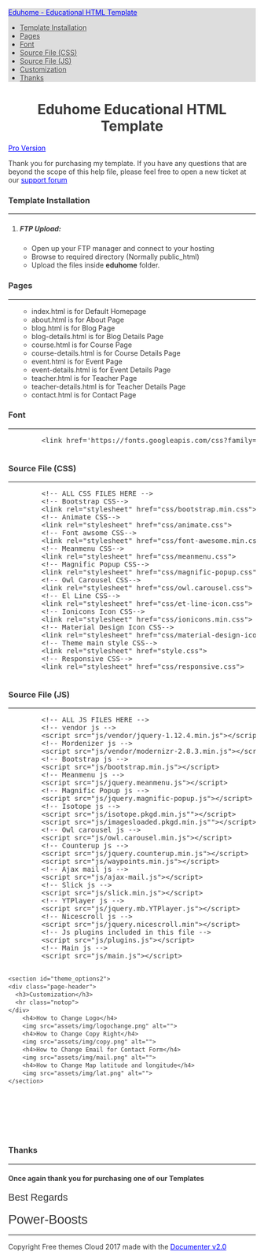 <!DOCTYPE html>
<html lang="en">
<head>
<meta charset="utf-8">
<title>Eduhome - Educational HTML Template</title>
<meta name="description" content="">
<meta name="viewport" content="width=device-width, initial-scale=1.0, maximum-scale=1.0, minimum-scale=1.0">
<link href="assets/css/bootstrap.css" rel="stylesheet">
<link href="assets/js/google-code-prettify/prettify.css" rel="stylesheet">
<link href="assets/css/bootstrap-responsive.css" rel="stylesheet">
<link href="assets/css/documenter_style.css" rel="stylesheet">

<!-- Le HTML5 shim, for IE6-8 support of HTML5 elements -->
<!--[if lt IE 9]>
      <script src="//html5shim.googlecode.com/svn/trunk/html5.js"></script>
    <![endif]-->
<style>
html, body {
	background-color: #FFFFFF;
	color: #383838;
}
h1, h2, h3, h4, h5, h6 {
	color: #383838;
}
section table {
	background-color: #FFFFFF;
}
::-moz-selection {
    background:#444444;
    color:#DDDDDD;
}
::selection {
	background: #444444;
	color: #DDDDDD;
}
a.brand {
	background-image: url(assets/images/image_1.png);
}
a, a:hover, a:active {
	color: #0000FF;
}
hr {
	border-top: 1px solid #EBEBEB;
	border-bottom: 1px solid #FFFFFF;
}
div.navbar-inner, .navbar .nav li ul {
	background: #DDDDDD;
	color: #222222;
}
a.btn-navbar {
	background: #DDDDDD;
	color: #222222;
}
.navbar .nav li a {
	color: #222222;
	text-shadow: 1px 1px 0px #EEEEEE;
}
.navbar .nav li a:hover, .navbar .nav li.active a {
	text-shadow: none;
}
div.navbar-inner ul {
}
.navbar .nav > li a {
	color: #444444;
}
.navbar .nav > li a:hover, a.btn-navbar:hover {
	background: #444444;
	color: #DDDDDD;
}
.navbar .nav .active > a, .navbar .nav .active > a:hover, a.btn-navbar:active {
	background-color: #444444;
	color: #DDDDDD;
}
.navbar .nav li ul li a:hover {
	background: #444444;
	color: #DDDDDD;
}
.navbar .nav li ul li a:active {
	background: #444444;
	color: #DDDDDD;
}
.btn-primary {
	background-image: -moz-linear-gradient(top, #0088CC, #0044CC);
	background-image: -ms-linear-gradient(top, #0088CC, #0044CC);
 background-image: -webkit-gradient(linear, 0 0, 0 0088CC%, from(#DDDDDD), to(#0044CC));
	background-image: -webkit-linear-gradient(top, #0088CC, #0044CC);
	background-image: -o-linear-gradient(top, #0088CC, #0044CC);
	background-image: linear-gradient(top, #0088CC, #0044CC);
 filter: progid:DXImageTransform.Microsoft.gradient(startColorstr='#0088CC', endColorstr='#0044CC', GradientType=0);
	border-color: #0044CC #0044CC #bfbfbf;
	color: #FFFFFF;
}
.btn-primary:hover,  .btn-primary:active,  .btn-primary.active,  .btn-primary.disabled,  .btn-primary[disabled] {
	background-color: #0044CC;
}
#documenter_copyright {
	display: block !important;
	visibility: visible !important;
}
#theme_options2 img {
  border: 1px solid #eee;
  margin: 10px 0;
  max-width: 100%;
  padding: 10px;
}
</style>
</head>
<body class="documenter-project-Reale Aste-" data-spy="scroll" id="top">

<!-- Documentation Navbar -->

<div class="navbar navbar-fixed-top">
  <div class="navbar-inner">
    <div class="container"> <a class="btn btn-navbar" data-toggle="collapse" data-target=".nav-collapse"> <span class="icon-bar"></span> <span class="icon-bar"></span> <span class="icon-bar"></span> </a> <a class="brand" href="#">Eduhome - Educational HTML Template</a>
      <div class="nav-collapse">
        <ul class="nav">
          <li><a href="#theme_installation" title="Theme Installation">Template Installation</a></li> 
		  <li><a href="#reading_setting" title="Page Included in Nimis">Pages</a></li>
		  <li><a href="#fonts" title="Fonts">Font</a></li>
		  <li><a href="#theme_options" title="Source File (CSS)">Source File (CSS)</a></li>
		  <li><a href="#theme_options1" title="Source File (JS)">Source File (JS)</a></li> 		  
		  <li><a href="#theme_options2" title="Customize">Customization</a></li> 		  
          <li><a href="#thanks" title="Thanks">Thanks</a></li>
        </ul>
      </div>
    </div>
  </div>
</div>
<!-- End of Navbar --> 

<!-- Main Container Beginning -->

<div class="container" id="documenter_content">
 <div id="documenter-cover">
    <div class="masthead">
      <h1 style="text-align: center">Eduhome Educational HTML Template</h1>
      <p class="download-info">  <a href="https://themeforest.net/item/eduhome-education-html-template/20805064?s_rank=1" class="btn btn-large">Pro Version</a> </p>
    </div>
    <!-- masthead -->
    <div id="intro">
      <p class="highlight hero-unit">Thank you for purchasing my template. If you have any questions that are beyond the scope of this help file, please feel free to open a new ticket at our <a href="https://devitems.com/support-center/" target="_blank" >support forum</a></p>
    </div>
    <!-- intro --> 
 </div>
 <section id="theme_installation">
    <div class="page-header">
      <h3>Template Installation</h3>
      <hr class="notop">
    </div>
		<ol>
			<li>
				<h5>FTP Upload:</h5>
				<ul>
					<li>Open up your FTP manager and connect to your hosting</li>
					<li>Browse to required directory (Normally public_html)</li>
					<li>Upload the files inside <strong>eduhome</strong> folder.</li>
				</ul>
			</li>
		</ol>
  </section>
 
  <section id="reading_setting">
    <div class="page-header">
      <h3>Pages</h3>
      <hr class="notop">
		<ol> 
			<ul>
				<li>index.html is for Default Homepage</li>
				<li>about.html is for About Page</li>
				<li>blog.html is for Blog Page</li>
				<li>blog-details.html is for Blog Details Page</li>
				<li>course.html is for Course Page</li>
				<li>course-details.html is for Course Details Page</li>
				<li>event.html is for Event Page</li>
				<li>event-details.html is for Event Details Page</li>
				<li>teacher.html is for Teacher Page</li>
				<li>teacher-details.html is for Teacher Details Page</li>
				<li>contact.html is for Contact Page</li>
			</ul>
		</ol>
    </div>
  </section>
  <section id="fonts">
    <div class="page-header">
      <h3>Font</h3>
      <hr class="notop">
    </div>
    <pre>
        &lt;link href='https://fonts.googleapis.com/css?family=Open+Sans:400,600,700,800' rel='stylesheet' type='text/css'&gt;
    </pre>
  </section>
  
  <section id="theme_options">
    <div class="page-header">
      <h3>Source File (CSS)</h3>
      <hr class="notop">
    </div>		
	<pre>
        &lt;!-- ALL CSS FILES HERE --&gt;
        &lt;!-- Bootstrap CSS--&gt;
        &lt;link rel="stylesheet" href="css/bootstrap.min.css"&gt;
        &lt;!-- Animate CSS--&gt;
        &lt;link rel="stylesheet" href="css/animate.css"&gt;
        &lt;!-- Font awsome CSS--&gt;
        &lt;link rel="stylesheet" href="css/font-awesome.min.css"&gt;
        &lt;!-- Meanmenu CSS--&gt;
        &lt;link rel="stylesheet" href="css/meanmenu.css"&gt;
        &lt;!-- Magnific Popup CSS--&gt;
        &lt;link rel="stylesheet" href="css/magnific-popup.css"&gt;
        &lt;!-- Owl Carousel CSS--&gt;
        &lt;link rel="stylesheet" href="css/owl.carousel.css"&gt;
        &lt;!-- El Line CSS--&gt;
        &lt;link rel="stylesheet" href="css/et-line-icon.css"&gt;
        &lt;!-- Ionicons Icon CSS--&gt;
        &lt;link rel="stylesheet" href="css/ionicons.min.css"&gt;
        &lt;!-- Material Design Icon CSS--&gt;
        &lt;link rel="stylesheet" href="css/material-design-iconic-font.min.css"&gt;
        &lt;!-- Theme main style CSS--&gt;
        &lt;link rel="stylesheet" href="style.css"&gt;
        &lt;!-- Responsive CSS--&gt;
        &lt;link rel="stylesheet" href="css/responsive.css"&gt;
	</pre>			
  </section>
  
  <section id="theme_options1">
    <div class="page-header">
      <h3>Source File (JS)</h3>
      <hr class="notop">
    </div>	
    <pre>
        &lt;!-- ALL JS FILES HERE --&gt;
        &lt;!-- vendor js --&gt;
        &lt;script src="js/vendor/jquery-1.12.4.min.js"&gt;&lt;/script&gt;
        &lt;!-- Mordenizer js --&gt;
        &lt;script src="js/vendor/modernizr-2.8.3.min.js"&gt;&lt;/script&gt;
        &lt;!-- Bootstrap js --&gt;
        &lt;script src="js/bootstrap.min.js"&gt;&lt;/script&gt;
        &lt;!-- Meanmenu js --&gt;
        &lt;script src="js/jquery.meanmenu.js"&gt;&lt;/script&gt;
        &lt;!-- Magnific Popup js --&gt;
        &lt;script src="js/jquery.magnific-popup.js"&gt;&lt;/script&gt;
        &lt;!-- Isotope js --&gt;
        &lt;script src="js/isotope.pkgd.min.js""&gt;&lt;/script&gt;
        &lt;script src="js/imagesloaded.pkgd.min.js""&gt;&lt;/script&gt;
        &lt;!-- Owl carousel js --&gt;
        &lt;script src="js/owl.carousel.min.js"&gt;&lt;/script&gt;
        &lt;!-- Counterup js --&gt;
        &lt;script src="js/jquery.counterup.min.js"&gt;&lt;/script&gt;
        &lt;script src="js/waypoints.min.js"&gt;&lt;/script&gt;
        &lt;!-- Ajax mail js --&gt;
        &lt;script src="js/ajax-mail.js"&gt;&lt;/script&gt;
        &lt;!-- Slick js --&gt;
        &lt;script src="js/slick.min.js"&gt;&lt;/script&gt;
        &lt;!-- YTPlayer js --&gt;
        &lt;script src="js/jquery.mb.YTPlayer.js"&gt;&lt;/script&gt;
        &lt;!-- Nicescroll js --&gt;
        &lt;script src="js/jquery.nicescroll.min"&gt;&lt;/script&gt;
        &lt;!-- Js plugins included in this file --&gt;
        &lt;script src="js/plugins.js"&gt;&lt;/script&gt;
        &lt;!-- Main js --&gt;
        &lt;script src="js/main.js"&gt;&lt;/script&gt;
    </pre>	
  </section>
  
  
    <section id="theme_options2">
    <div class="page-header">
      <h3>Customization</h3>
      <hr class="notop">
    </div>
        <h4>How to Change Logo</h4>
        <img src="assets/img/logochange.png" alt="">
        <h4>How to Change Copy Right</h4>
        <img src="assets/img/copy.png" alt="">
        <h4>How to Change Email for Contact Form</h4>
        <img src="assets/img/mail.png" alt="">
        <h4>How to Change Map latitude and longitude</h4>
        <img src="assets/img/lat.png" alt="">
    </section>
  

  <section id="css_stucture" style="padding-top: 70px; color: rgb(56, 56, 56); font-family: Arial, verdana, arial, sans-serif;">
    <div class="page-header" style="margin: 0px; padding: 0px; border: 0px; outline: 0px; font-weight: inherit; font-style: inherit; font-family: inherit; vertical-align: baseline;"> &nbsp;</div>
  </section>
  <section id="thanks">
    <div class="page-header">
      <h3>Thanks</h3>
      <hr class="notop">
    </div>
    <h4 id="thanks_span_style"margin_0px_padding_0px_border_0px_outline_0px_font_weight_700_font_style_inherit_font_family_inherit_vertical_align_baseline"once_again_thankyou_for_for_purchasing_one_of_our_theme_span"><span style="margin: 0px; padding: 0px; border: 0px; outline: 0px; font-weight: 700; font-style: inherit; font-family: inherit; vertical-align: baseline;">Once again thank you for  purchasing one of our Templates</span></h4>
    <h2 style="margin: 0px 0px 18px; padding: 0px; border: 0px; outline: 0px; font-weight: 100; font-size: 20px; font-family: Arial, verdana, arial, sans-serif; vertical-align: baseline; color: rgb(56, 56, 56);"> Best Regards</h2>
    <h3 style="margin: 18px 0px 0px; padding: 0px; border: 0px; outline: 0px; font-weight: 100; font-size: 26px; font-family: Arial, verdana, arial, sans-serif; vertical-align: baseline; color: rgb(56, 56, 56);"> Power-Boosts</h3>
  </section>
  <hr />
  <footer>
    <p>Copyright Free themes Cloud 2017 made with the <a href="#">Documenter v2.0</a></p>
  </footer>
</div>
<!-- /container --> 

<!-- Le javascript
    ================================================== --> 
<!-- Placed at the end of the document so the pages load faster --> 
<script>document.createElement('section');var duration='500',easing='swing';</script> 
<script src="assets/js/jquery.js"></script> 
<script src="assets/js/jquery.scrollTo.js"></script> 
<script src="assets/js/jquery.easing.js"></script> 
<script src="assets/js/scripts.js"></script> 
<script src="assets/js/google-code-prettify/prettify.js"></script> 
<script src="assets/js/bootstrap-min.js"></script>
</body>
</html>
